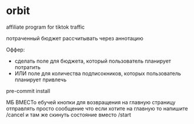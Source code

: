 # orbit
affiliate program for tiktok traffic


потраченный бюджет рассчитывать через аннотацию

Оффер:
- сделать поле для бюджета, который пользователь планирует потратить
- ИЛИ поле для количества подписокников, которых пользователь планирует привлечь


pre-commit install



МБ ВМЕСТо ебучей кнопки для возвращения на главную страницу отправлять просто сообщение что если хотите на главную то напишите /cancel и там же скинуть состояние вместо /start